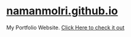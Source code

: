# [namanmolri.github.io](https://namanmolri.github.io)
My Portfolio Website.  [Click Here to check it out](https://namanmolri.github.io)

